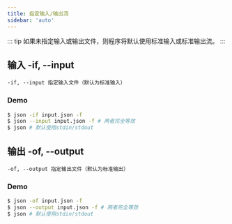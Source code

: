 ```yaml
---
title: 指定输入/输出流
sidebar: 'auto'
---
```


::: tip
如果未指定输入或输出文件，则程序将默认使用标准输入或标准输出流。
:::
## 输入 -if, --input
```
-if, --input 指定输入文件（默认为标准输入）
```
### Demo
```bash
$ json -if input.json -f
$ json --input input.json -f # 两者完全等效
$ json # 默认使用stdin/stdout
```

## 输出 -of, --output
```
-of, --output 指定输出文件（默认为标准输出）
```

### Demo
```bash
$ json -of input.json -f
$ json --output input.json -f # 两者完全等效
$ json # 默认使用stdin/stdout
```